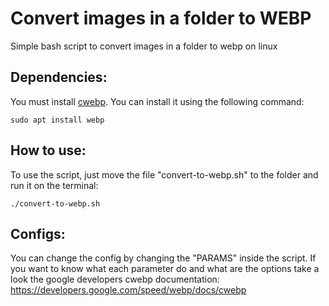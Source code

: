 # Convert images in a folder to WEBP

Simple bash script to convert images in a folder to webp on linux

## Dependencies:

You must install [cwebp](https://developers.google.com/speed/webp/docs/cwebp). You can install it using the following command:

```
sudo apt install webp
```

## How to use:

To use the script, just move the file "convert-to-webp.sh" to the folder and run it on the terminal:

```
./convert-to-webp.sh
```

## Configs:

You can change the config by changing the "PARAMS" inside the script. If you want to know what each parameter do and what are the options take a look the google developers cwebp documentation: https://developers.google.com/speed/webp/docs/cwebp
